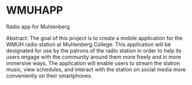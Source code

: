 # WMUHAPP
Radio app for Muhlenberg

Abstract:
The goal of this project is to create a mobile application for the WMUH radio station at Muhlenberg College. This application will be designated for use by the patrons of the radio station in order to help its users engage with the community around them more freely and in more immersive ways. The application will enable users to stream the station music, view schedules, and interact with the station on social media more conveniently on their smartphones. 

